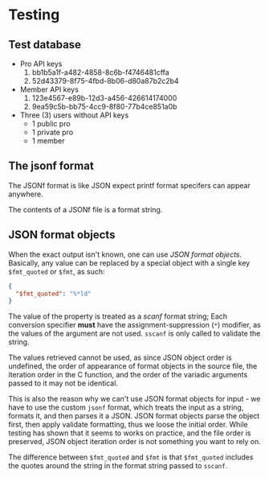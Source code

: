 # Testing

## Test database

- Pro API keys
  1. bb1b5a1f-a482-4858-8c6b-f4746481cffa
  2. 52d43379-8f75-4fbd-8b06-d80a87b2c2b4
- Member API keys
  1. 123e4567-e89b-12d3-a456-426614174000
  2. 9ea59c5b-bb75-4cc9-8f80-77b4ce851a0b
- Three (3) users without API keys
  - 1 public pro
  - 1 private pro
  - 1 member

## The jsonf format

The JSONf format is like JSON expect printf format specifers can appear anywhere.

The contents of a JSONf file is a format string.

## JSON format objects

When the exact output isn't known, one can use *JSON format objects*. Basically, any value can be replaced by a special object with a single key `$fmt_quoted` or `$fmt`, as such:

```json
{
  "$fmt_quoted": "%*ld"
}
```

The value of the property is treated as a *scanf* format string; Each conversion specifier **must** have the assignment-suppression (`*`) modifier, as the values of the argument are not used. `sscanf` is only called to validate the string.

The values retrieved cannot be used, as since JSON object order is undefined, the order of appearance of format objects in the source file, the iteration order in the C function, and the order of the variadic arguments passed to it may not be identical.

This is also the reason why we can't use JSON format objects for input - we have to use the custom `jsonf` format, which treats the input as a string, formats it, and then parses it a JSON. JSON format objects parse the object first, then apply validate formatting, thus we loose the initial order. While testing has shown that it seems to works on practice, and the file order is preserved, JSON object iteration order is not something you want to rely on.

The difference between `$fmt_quoted` and `$fmt` is that `$fmt_quoted` includes the quotes around the string in the format string passed to `sscanf`.
